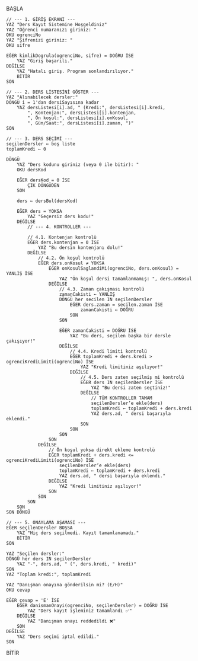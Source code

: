 BAŞLA

    // --- 1. GİRİŞ EKRANI ---
    YAZ "Ders Kayıt Sistemine Hoşgeldiniz"
    YAZ "Öğrenci numaranızı giriniz: "
    OKU ogrenciNo
    YAZ "Şifrenizi giriniz: "
    OKU sifre

    EĞER kimlikDogrula(ogrenciNo, sifre) = DOĞRU İSE
        YAZ "Giriş başarılı."
    DEĞİLSE
        YAZ "Hatalı giriş. Program sonlandırılıyor."
        BİTİR
    SON

    // --- 2. DERS LİSTESİNİ GÖSTER ---
    YAZ "Alınabilecek dersler:"
    DÖNGÜ i = 1'dan dersiSayısına kadar
        YAZ dersListesi[i].ad, " (Kredi:", dersListesi[i].kredi, 
            ", Kontenjan:", dersListesi[i].kontenjan, 
            ", Ön koşul:", dersListesi[i].onKosul, 
            ", Gün/Saat:", dersListesi[i].zaman, ")"
    SON

    // --- 3. DERS SEÇİMİ ---
    seçilenDersler ← boş liste
    toplamKredi ← 0

    DÖNGÜ
        YAZ "Ders kodunu giriniz (veya 0 ile bitir): "
        OKU dersKod

        EĞER dersKod = 0 İSE
            ÇIK DÖNGÜDEN
        SON

        ders ← dersBul(dersKod)

        EĞER ders = YOKSA
            YAZ "Geçersiz ders kodu!"
        DEĞİLSE
            // --- 4. KONTROLLER ---
            
            // 4.1. Kontenjan kontrolü
            EĞER ders.kontenjan = 0 İSE
                YAZ "Bu dersin kontenjanı dolu!"
            DEĞİLSE
                // 4.2. Ön koşul kontrolü
                EĞER ders.onKosul ≠ YOKSA
                    EĞER onKosulSaglandiMi(ogrenciNo, ders.onKosul) = YANLIŞ İSE
                        YAZ "Ön koşul dersi tamamlanmamış: ", ders.onKosul
                    DEĞİLSE
                        // 4.3. Zaman çakışması kontrolü
                        zamanCakisti ← YANLIŞ
                        DÖNGÜ her secilen IN seçilenDersler
                            EĞER ders.zaman = secilen.zaman İSE
                                zamanCakisti ← DOĞRU
                            SON
                        SON

                        EĞER zamanCakisti = DOĞRU İSE
                            YAZ "Bu ders, seçilen başka bir dersle çakışıyor!"
                        DEĞİLSE
                            // 4.4. Kredi limiti kontrolü
                            EĞER toplamKredi + ders.kredi > ogrenciKrediLimiti(ogrenciNo) İSE
                                YAZ "Kredi limitiniz aşılıyor!"
                            DEĞİLSE
                                // 4.5. Ders zaten seçilmiş mi kontrolü
                                EĞER ders IN seçilenDersler İSE
                                    YAZ "Bu dersi zaten seçtiniz!"
                                DEĞİLSE
                                    // TÜM KONTROLLER TAMAM
                                    seçilenDersler’e ekle(ders)
                                    toplamKredi ← toplamKredi + ders.kredi
                                    YAZ ders.ad, " dersi başarıyla eklendi."
                                SON
                            SON
                        SON
                    SON
                DEĞİLSE
                    // Ön koşul yoksa direkt ekleme kontrolü
                    EĞER toplamKredi + ders.kredi <= ogrenciKrediLimiti(ogrenciNo) İSE
                        seçilenDersler’e ekle(ders)
                        toplamKredi ← toplamKredi + ders.kredi
                        YAZ ders.ad, " dersi başarıyla eklendi."
                    DEĞİLSE
                        YAZ "Kredi limitiniz aşılıyor!"
                    SON
                SON
            SON
        SON
    SON DÖNGÜ

    // --- 5. ONAYLAMA AŞAMASI ---
    EĞER seçilenDersler BOŞSA
        YAZ "Hiç ders seçilmedi. Kayıt tamamlanamadı."
        BİTİR
    SON

    YAZ "Seçilen dersler:"
    DÖNGÜ her ders IN seçilenDersler
        YAZ "-", ders.ad, " (", ders.kredi, " kredi)"
    SON
    YAZ "Toplam kredi:", toplamKredi

    YAZ "Danışman onayına gönderilsin mi? (E/H)"
    OKU cevap

    EĞER cevap = 'E' İSE
        EĞER danismanOnayi(ogrenciNo, seçilenDersler) = DOĞRU İSE
            YAZ "Ders kayıt işleminiz tamamlandı ✅"
        DEĞİLSE
            YAZ "Danışman onayı reddedildi ❌"
        SON
    DEĞİLSE
        YAZ "Ders seçimi iptal edildi."
    SON

BİTİR
